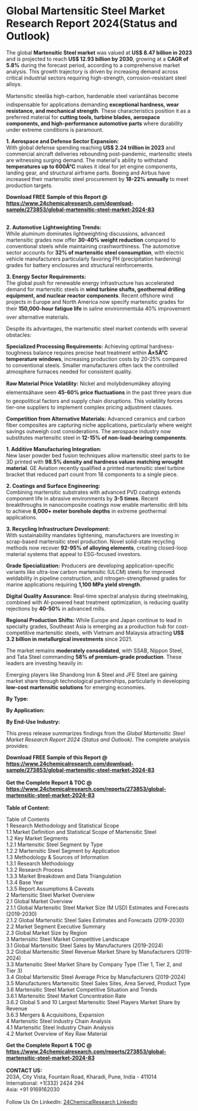 <h1>Global Martensitic Steel Market Research Report 2024(Status and Outlook)</h1><p>The global <strong>Martensitic Steel market</strong> was valued at <strong>US$ 8.47 billion in 2023</strong> and is projected to reach <strong>US$ 12.93 billion by 2030</strong>, growing at a <strong>CAGR of 5.8%</strong> during the forecast period, according to a comprehensive market analysis. This growth trajectory is driven by increasing demand across critical industrial sectors requiring high-strength, corrosion-resistant steel alloys.</p><p>Martensitic steelâa high-carbon, hardenable steel variantâhas become indispensable for applications demanding <strong>exceptional hardness, wear resistance, and mechanical strength</strong>. These characteristics position it as a preferred material for <strong>cutting tools, turbine blades, aerospace components, and high-performance automotive parts</strong> where durability under extreme conditions is paramount.</p><p><strong>1. Aerospace and Defense Sector Expansion:</strong><br>
With global defense spending reaching <strong>US$ 2.24 trillion in 2023</strong> and commercial aircraft deliveries rebounding post-pandemic, martensitic steels are witnessing surging demand. The material's ability to withstand <strong>temperatures up to 600Â°C</strong> makes it ideal for jet engine components, landing gear, and structural airframe parts. Boeing and Airbus have increased their martensitic steel procurement by <strong>18-22% annually</strong> to meet production targets.</p><div><b>Download FREE Sample of this Report @ 
            <a href="https://www.24chemicalresearch.com/download-sample/273853/global-martensitic-steel-market-2024-83">
            https://www.24chemicalresearch.com/download-sample/273853/global-martensitic-steel-market-2024-83</a></b></div><br><p><strong>2. Automotive Lightweighting Trends:</strong><br>
While aluminum dominates lightweighting discussions, advanced martensitic grades now offer <strong>30-40% weight reduction</strong> compared to conventional steels while maintaining crashworthiness. The automotive sector accounts for <strong>32% of martensitic steel consumption</strong>, with electric vehicle manufacturers particularly favoring PH (precipitation hardening) grades for battery enclosures and structural reinforcements.</p><p><strong>3. Energy Sector Requirements:</strong><br>
The global push for renewable energy infrastructure has accelerated demand for martensitic steels in <strong>wind turbine shafts, geothermal drilling equipment, and nuclear reactor components</strong>. Recent offshore wind projects in Europe and North America now specify martensitic grades for their <strong>150,000-hour fatigue life</strong> in saline environmentsâa 40% improvement over alternative materials.</p><p>Despite its advantages, the martensitic steel market contends with several obstacles:</p><p><strong>Specialized Processing Requirements:</strong> Achieving optimal hardness-toughness balance requires precise heat treatment within <strong>Â±5Â°C temperature windows</strong>, increasing production costs by 20-25% compared to conventional steels. Smaller manufacturers often lack the controlled atmosphere furnaces needed for consistent quality.</p><p><strong>Raw Material Price Volatility:</strong> Nickel and molybdenumâkey alloying elementsâhave seen <strong>45-60% price fluctuations</strong> in the past three years due to geopolitical factors and supply chain disruptions. This volatility forces tier-one suppliers to implement complex pricing adjustment clauses.</p><p><strong>Competition from Alternative Materials:</strong> Advanced ceramics and carbon fiber composites are capturing niche applications, particularly where weight savings outweigh cost considerations. The aerospace industry now substitutes martensitic steel in <strong>12-15% of non-load-bearing components</strong>.</p><p><strong>1. Additive Manufacturing Integration:</strong><br>
New laser powder bed fusion techniques allow martensitic steel parts to be 3D printed with <strong>98.5% density and hardness values matching wrought material</strong>. GE Aviation recently qualified a printed martensitic steel turbine bracket that reduced part count from 18 components to a single piece.</p><p><strong>2. Coatings and Surface Engineering:</strong><br>
Combining martensitic substrates with advanced PVD coatings extends component life in abrasive environments by <strong>3-5 times</strong>. Recent breakthroughs in nanocomposite coatings now enable martensitic drill bits to achieve <strong>8,000+ meter borehole depths</strong> in extreme geothermal applications.</p><p><strong>3. Recycling Infrastructure Development:</strong><br>
With sustainability mandates tightening, manufacturers are investing in scrap-based martensitic steel production. Novel solid-state recycling methods now recover <strong>92-95% of alloying elements</strong>, creating closed-loop material systems that appeal to ESG-focused investors.</p><p><strong>Grade Specialization:</strong> Producers are developing application-specific variants like ultra-low carbon martensitic (ULCM) steels for improved weldability in pipeline construction, and nitrogen-strengthened grades for marine applications requiring <strong>1,100 MPa yield strength</strong>.</p><p><strong>Digital Quality Assurance:</strong> Real-time spectral analysis during steelmaking, combined with AI-powered heat treatment optimization, is reducing quality rejections by <strong>40-50%</strong> in advanced mills.</p><p><strong>Regional Production Shifts:</strong> While Europe and Japan continue to lead in specialty grades, Southeast Asia is emerging as a production hub for cost-competitive martensitic steels, with Vietnam and Malaysia attracting <strong>US$ 3.2 billion in metallurgical investments</strong> since 2021.</p><p>The market remains <strong>moderately consolidated</strong>, with SSAB, Nippon Steel, and Tata Steel commanding <strong>58% of premium-grade production</strong>. These leaders are investing heavily in:</p><p>Emerging players like Shandong Iron &amp; Steel and JFE Steel are gaining market share through technological partnerships, particularly in developing <strong>low-cost martensitic solutions</strong> for emerging economies.</p><p><strong>By Type:</strong></p><p><strong>By Application:</strong></p><p><strong>By End-Use Industry:</strong></p><p>This press release summarizes findings from the <em>Global Martensitic Steel Market Research Report 2024 (Status and Outlook)</em>. The complete analysis provides:</p><div><b>Download FREE Sample of this Report @ 
            <a href="https://www.24chemicalresearch.com/download-sample/273853/global-martensitic-steel-market-2024-83">
            https://www.24chemicalresearch.com/download-sample/273853/global-martensitic-steel-market-2024-83</a></b></div><br><div><b>Get the Complete Report & TOC @ 
            <a href="https://www.24chemicalresearch.com/reports/273853/global-martensitic-steel-market-2024-83">
            https://www.24chemicalresearch.com/reports/273853/global-martensitic-steel-market-2024-83</a></b></div><br>
            <b>Table of Content:</b><p>Table of Contents<br />
1 Research Methodology and Statistical Scope<br />
1.1 Market Definition and Statistical Scope of Martensitic Steel<br />
1.2 Key Market Segments<br />
1.2.1 Martensitic Steel Segment by Type<br />
1.2.2 Martensitic Steel Segment by Application<br />
1.3 Methodology & Sources of Information<br />
1.3.1 Research Methodology<br />
1.3.2 Research Process<br />
1.3.3 Market Breakdown and Data Triangulation<br />
1.3.4 Base Year<br />
1.3.5 Report Assumptions & Caveats<br />
2 Martensitic Steel Market Overview<br />
2.1 Global Market Overview<br />
2.1.1 Global Martensitic Steel Market Size (M USD) Estimates and Forecasts (2019-2030)<br />
2.1.2 Global Martensitic Steel Sales Estimates and Forecasts (2019-2030)<br />
2.2 Market Segment Executive Summary<br />
2.3 Global Market Size by Region<br />
3 Martensitic Steel Market Competitive Landscape<br />
3.1 Global Martensitic Steel Sales by Manufacturers (2019-2024)<br />
3.2 Global Martensitic Steel Revenue Market Share by Manufacturers (2019-2024)<br />
3.3 Martensitic Steel Market Share by Company Type (Tier 1, Tier 2, and Tier 3)<br />
3.4 Global Martensitic Steel Average Price by Manufacturers (2019-2024)<br />
3.5 Manufacturers Martensitic Steel Sales Sites, Area Served, Product Type<br />
3.6 Martensitic Steel Market Competitive Situation and Trends<br />
3.6.1 Martensitic Steel Market Concentration Rate<br />
3.6.2 Global 5 and 10 Largest Martensitic Steel Players Market Share by Revenue<br />
3.6.3 Mergers & Acquisitions, Expansion<br />
4 Martensitic Steel Industry Chain Analysis<br />
4.1 Martensitic Steel Industry Chain Analysis<br />
4.2 Market Overview of Key Raw Material</p><div><b>Get the Complete Report & TOC @ 
            <a href="https://www.24chemicalresearch.com/reports/273853/global-martensitic-steel-market-2024-83">
            https://www.24chemicalresearch.com/reports/273853/global-martensitic-steel-market-2024-83</a></b></div><br><b>CONTACT US:</b><br>
            203A, City Vista, Fountain Road, Kharadi, Pune, India - 411014<br>
            International: +1(332) 2424 294<br>
            Asia: +91 9169162030 <br><br>
            Follow Us On LinkedIn: <a href="https://www.linkedin.com/company/24chemicalresearch/">24ChemicalResearch LinkedIn</a>